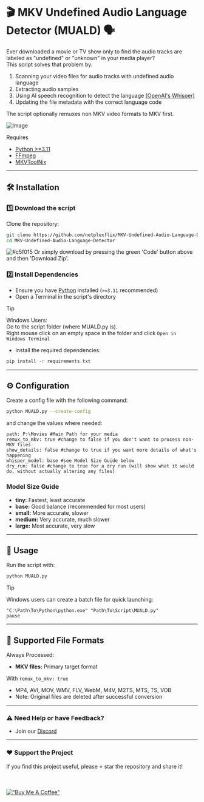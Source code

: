 # 🎬 MKV Undefined Audio Language Detector (MUALD) 🗣️

Ever downloaded a movie or TV show only to find the audio tracks are labeled as "undefined" or "unknown" in your media player?</br>
This script solves that problem by:

1. Scanning your video files for audio tracks with undefined audio language
2. Extracting audio samples
3. Using AI speech recognition to detect the language [(OpenAI's Whisper)](https://github.com/openai/whisper)
4. Updating the file metadata with the correct language code

The script optionally remuxes non MKV video formats to MKV first.

![Image](https://github.com/user-attachments/assets/28793dbe-8897-46ae-87f1-4a27f7be4cfb)

Requires 
- [Python >=3.11](https://www.python.org/downloads/)
- [FFmpeg](https://ffmpeg.org/download.html)
- [MKVToolNix](https://mkvtoolnix.download/downloads.html)

---

## 🛠️ Installation

### 1️⃣ Download the script
Clone the repository:
```sh
git clone https://github.com/netplexflix/MKV-Undefined-Audio-Language-Detector.git
cd MKV-Undefined-Audio-Language-Detector
```

![#c5f015](https://placehold.co/15x15/c5f015/c5f015.png) Or simply download by pressing the green 'Code' button above and then 'Download Zip'.

### 2️⃣ Install Dependencies
- Ensure you have [Python](https://www.python.org/downloads/) installed (`>=3.11` recommended)
- Open a Terminal in the script's directory
>[!TIP]
>Windows Users: <br/>
>Go to the script folder (where MUALD.py is).</br>
>Right mouse click on an empty space in the folder and click `Open in Windows Terminal`
- Install the required dependencies:
```sh
pip install -r requirements.txt
```

---

## ⚙️ Configuration
Create a config file with the following command:
```sh
python MUALD.py --create-config
```

and change the values where needed:
```
path: P:\Movies #Main Path for your media
remux_to_mkv: true #change to false if you don't want to process non-MKV files
show_details: false #change to true if you want more details of what's happening
whisper_model: base #see Model Size Guide below
dry_run: false #change to true for a dry run (will show what it would do, without actually altering any files)
```

### Model Size Guide

* **tiny:** Fastest, least accurate
* **base:** Good balance (recommended for most users)
* **small:** More accurate, slower
* **medium:** Very accurate, much slower
* **large:** Most accurate, very slow

---

## 🚀 Usage

Run the script with:
```sh
python MUALD.py
```

> [!TIP]
> Windows users can create a batch file for quick launching:
> ```batch
> "C:\Path\To\Python\python.exe" "Path\To\Script\MUALD.py"
> pause
> ```

---

## 📄 Supported File Formats
Always Processed:
* **MKV files:** Primary target format

With `remux_to_mkv: true`
* MP4, AVI, MOV, WMV, FLV, WebM, M4V, M2TS, MTS, TS, VOB
* Note: Original files are deleted after successful conversion

---

### ⚠️ Need Help or have Feedback?
- Join our [Discord](https://discord.gg/VBNUJd7tx3)

---

### ❤️ Support the Project
If you find this project useful, please ⭐ star the repository and share it!

<br/>

[!["Buy Me A Coffee"](https://www.buymeacoffee.com/assets/img/custom_images/orange_img.png)](https://www.buymeacoffee.com/neekokeen)

